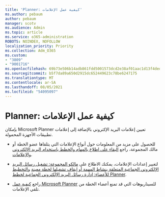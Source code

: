```yaml
---
title: 'Planner: كيفية عمل الإعلامات'
ms.author: pebaum
author: pebaum
manager: scotv
ms.audience: Admin
ms.topic: article
ms.service: o365-administration
ROBOTS: NOINDEX, NOFOLLOW
localization_priority: Priority
ms.collection: Adm_O365
ms.custom:
- "3809"
- "9001716"
ms.openlocfilehash: 69b73e506b14adb861fdd5001573dcd2e38af01aac1d13f4dedc60ab712a22e4
ms.sourcegitcommit: b5f7da89a650d2915dc652449623c78be6247175
ms.translationtype: MT
ms.contentlocale: ar-SA
ms.lasthandoff: 08/05/2021
ms.locfileid: "54095097"
---
```

# <a name="planner-how-notifications-work"></a>Planner: كيفية عمل الإعلامات

بإمكان Microsoft Planner تعيين إعلامات البريد الإكتروني بالإضافة إلى إعلامات تطبيقات الأجهزة المحمولة.

- للحصول على مزيد من المعلومات حول أنواع الإعلامات التي يتلقاها عضو الخطة أو مالك المجموعة، راجع [البقاء على اطلاع بالمهام والخطط باستخدام البريد الإلكتروني والإعلامات](https://support.office.com/article/Stay-on-top-of-tasks-and-plans-with-email-and-notifications-cce223d6-b0ae-43cf-a080-266e2414a859).

- لتغيير إعدادات الإعلامات، يمكنك الاطلاع على [مالكو المجموعة: تشغيل رسائل البريد الإلكتروني الجماعية المتعلقة بنشاط المهمة أو إيقاف تشغيلها لخطة معينة](https://support.office.com/article/group-owners-turn-group-emails-about-task-activity-on-or-off-for-a-plan-f1b0d681-2aa6-4ce5-9703-4614607d4cd0) و[التخطيط للأعضاء: إدارة رسائل البريد الإلكتروني الجماعية لخطط Planner](https://support.office.com/article/plan-members-manage-group-emails-for-your-planner-plans-46f989a0-a34d-4db9-993b-dd596af7a5d2).

- راجع [كيفية عمل Microsoft Planner](https://techcommunity.microsoft.com/t5/planner-blog/how-microsoft-planner-works/ba-p/1214736#M703) للسيناريوهات التي قد تمنع أعضاء الخطة من تلقي الإعلامات.

